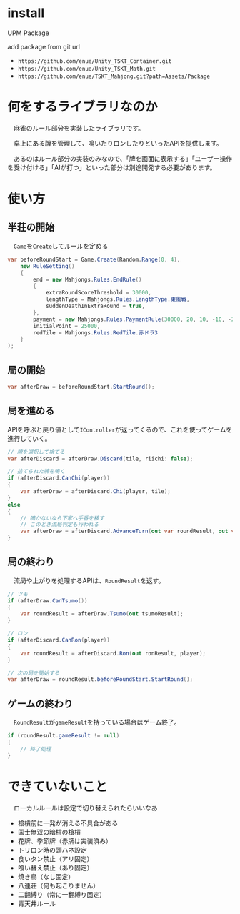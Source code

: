# install

UPM Package

add package from git url

+ `https://github.com/enue/Unity_TSKT_Container.git`
+ `https://github.com/enue/Unity_TSKT_Math.git`
+ `https://github.com/enue/TSKT_Mahjong.git?path=Assets/Package`

# 何をするライブラリなのか

　麻雀のルール部分を実装したライブラリです。

　卓上にある牌を管理して、鳴いたりロンしたりといったAPIを提供します。

　あるのはルール部分の実装のみなので、「牌を画面に表示する」「ユーザー操作を受け付ける」「AIが打つ」といった部分は別途開発する必要があります。

# 使い方

## 半荘の開始

　`Game`を`Create`してルールを定める

```cs
var beforeRoundStart = Game.Create(Random.Range(0, 4),
    new RuleSetting()
    {
        end = new Mahjongs.Rules.EndRule()
        {
            extraRoundScoreThreshold = 30000,
            lengthType = Mahjongs.Rules.LengthType.東風戦,
            suddenDeathInExtraRound = true,
        },
        payment = new Mahjongs.Rules.PaymentRule(30000, 20, 10, -10, -20),
        initialPoint = 25000,
        redTile = Mahjongs.Rules.RedTile.赤ドラ3
    }
);
```

## 局の開始

```cs
var afterDraw = beforeRoundStart.StartRound();
```

## 局を進める
 APIを呼ぶと戻り値として`IController`が返ってくるので、これを使ってゲームを進行していく。

```cs
// 牌を選択して捨てる
var afterDiscard = afterDraw.Discard(tile, riichi: false);

// 捨てられた牌を鳴く
if (afterDiscard.CanChi(player))
{
    var afterDraw = afterDiscard.Chi(player, tile);
}
else
{
    // 鳴かないなら下家へ手番を移す
    // このとき流局判定も行われる
    var afterDraw = afterDiscard.AdvanceTurn(out var roundResult, out var finishRoundStates);
}
```

## 局の終わり

　流局や上がりを処理するAPIは、`RoundResult`を返す。

```cs
// ツモ
if (afterDraw.CanTsumo())
{
    var roundResult = afterDraw.Tsumo(out tsumoResult);
}
```

```cs
// ロン
if (afterDiscard.CanRon(player))
{
    var roundResult = afterDiscard.Ron(out ronResult, player);
}
```

```cs
// 次の局を開始する
var afterDraw = roundResult.beforeRoundStart.StartRound();
```

## ゲームの終わり

　`RoundResult`が`gameResult`を持っている場合はゲーム終了。

```cs
if (roundResult.gameResult != null)
{
    // 終了処理
}
```


# できていないこと

　ローカルルールは設定で切り替えられたらいいなあ

+ 槍槓前に一発が消える不具合がある
+ 国士無双の暗槓の槍槓
+ 花牌、季節牌（赤牌は実装済み）
+ トリロン時の頭ハネ設定
+ 食いタン禁止（アリ固定）
+ 喰い替え禁止（あり固定）
+ 焼き鳥（なし固定）
+ 八連荘（何も起こりません）
+ 二翻縛り（常に一翻縛り固定）
+ 青天井ルール

